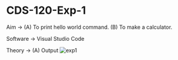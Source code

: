 # CDS-120-Exp-1

Aim -> (A) To print hello world command. 
          (B) To make a calculator. 

Software -> Visual Studio Code 

Theory -> (A) 
Output 
![exp1](https://github.com/Shloka-Patel/Experiment---1/blob/main/Output_1A.png)
